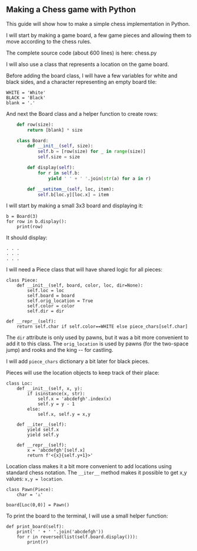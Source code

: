 Making a Chess game with Python
---

This guide will show how to make a simple chess implementation in Python.

I will start by making a game board, a few game pieces and allowing them to move according to the
chess rules.

The complete source code (about 600 lines) is here: chess.py

I will also use a class that represents a location on the game board.

Before adding the board class, I will have a few variables for white and black sides, and a
character representing an empty board tile:


    WHITE = 'White'
    BLACK = 'Black'
    blank = '.'

And next the Board class and a helper function to create rows:

```python
    def row(size):
        return [blank] * size

    class Board:
        def __init__(self, size):
            self.b = [row(size) for _ in range(size)]
            self.size = size

        def display(self):
            for r in self.b:
                yield ' ' + ' '.join(str(a) for a in r)

        def __setitem__(self, loc, item):
            self.b[loc.y][loc.x] = item
```

I will start by making a small 3x3 board and displaying it:

    b = Board(3)
    for row in b.display():
        print(row)

It should display:

    . . .
    . . .
    . . .

I will need a Piece class that will have shared logic for all pieces:

    class Piece:
        def __init__(self, board, color, loc, dir=None):
            self.loc = loc
            self.board = board
            self.orig_location = True
            self.color = color
            self.dir = dir

    def __repr__(self):
        return self.char if self.color==WHITE else piece_chars[self.char]

The `dir` attribute is only used by pawns, but it was a bit more convenient to add it to this
class.  The `orig_location` is used by pawns (for the two-space jump) and rooks and the king --
for castling.

I will add `piece_chars` dictionary a bit later for black pieces.

Pieces will use the location objects to keep track of their place:

    class Loc:
        def __init__(self, x, y):
            if isinstance(x, str):
                self.x = 'abcdefgh'.index(x)
                self.y = y - 1
            else:
                self.x, self.y = x,y

        def __iter__(self):
            yield self.x
            yield self.y

        def __repr__(self):
            x = 'abcdefgh'[self.x]
            return f'<{x}{self.y+1}>'

Location class makes it a bit more convenient to add locations using standard chess notation.
The `__iter__` method makes it possible to get x,y values: `x,y = location`.

    class Pawn(Piece):
        char = '♙'

    board[Loc(0,0)] = Pawn()

To print the board to the terminal, I will use a small helper function:

    def print_board(self):
        print(' ' + ' '.join('abcdefgh'))
        for r in reversed(list(self.board.display())):
            print(r)

